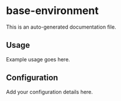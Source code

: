 # base-environment

This is an auto-generated documentation file.

## Usage

Example usage goes here.

## Configuration

Add your configuration details here.